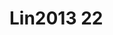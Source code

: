 # Lin2013 22
<a name="material" />
<script type="application/ld+json">

  {
    "@context": "https://schema.org/",
    "@type": "ChemicalSubstance",
    "http://purl.org/dc/terms/conformsTo":
      {
        "@type": "CreativeWork",
        "@id": "https://bioschemas.org/profiles/ChemicalSubstance/0.4-RELEASE/"
      },
    "@id": "https://egonw.github.io/nanowiki/nanowiki469.html#material",
    "name": "Lin2013 22",
    "sameAs: "http://127.0.0.1/mediawiki/index.php/Special:URIResolver/Lin2013_22"
  }
</script>

